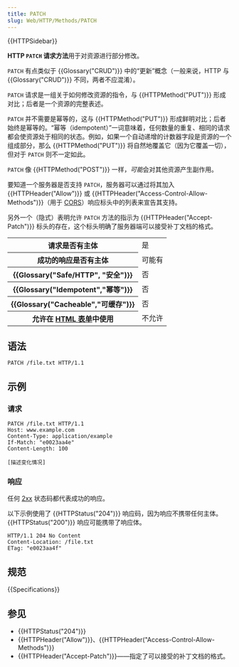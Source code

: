```yaml
---
title: PATCH
slug: Web/HTTP/Methods/PATCH
---
```


{{HTTPSidebar}}

**HTTP `PATCH` 请求方法**用于对资源进行部分修改。

`PATCH` 有点类似于 {{Glossary("CRUD")}} 中的“更新”概念（一般来说，HTTP 与 {{Glossary("CRUD")}} 不同，两者不应混淆）。

`PATCH` 请求是一组关于如何修改资源的指令，与 {{HTTPMethod("PUT")}} 形成对比；后者是一个资源的完整表述。

`PATCH` 并不需要是幂等的，这与 {{HTTPMethod("PUT")}} 形成鲜明对比；后者始终是幂等的。“幂等（idempotent）”一词意味着，任何数量的重复、相同的请求都会使资源处于相同的状态。例如，如果一个自动递增的计数器字段是资源的一个组成部分，那么 {{HTTPMethod("PUT")}} 将自然地覆盖它（因为它覆盖一切），但对于 `PATCH` 则不一定如此。

`PATCH` 像 {{HTTPMethod("POST")}} 一样，*可能*会对其他资源产生副作用。

要知道一个服务器是否支持 `PATCH`，服务器可以通过将其加入 {{HTTPHeader("Allow")}} 或 {{HTTPHeader("Access-Control-Allow-Methods")}}（用于 [CORS](/zh-CN/docs/Web/HTTP/CORS)）响应标头中的列表来宣告其支持。

另外一个（隐式）表明允许 `PATCH` 方法的指示为 {{HTTPHeader("Accept-Patch")}} 标头的存在，这个标头明确了服务器端可以接受补丁文档的格式。

<table class="properties">
  <tbody>
    <tr>
      <th scope="row">请求是否有主体</th>
      <td>是</td>
    </tr>
    <tr>
      <th scope="row">成功的响应是否有主体</th>
      <td>可能有</td>
    </tr>
    <tr>
      <th scope="row">{{Glossary("Safe/HTTP", "安全")}}</th>
      <td>否</td>
    </tr>
    <tr>
      <th scope="row">{{Glossary("Idempotent","幂等")}}</th>
      <td>否</td>
    </tr>
    <tr>
      <th scope="row">{{Glossary("Cacheable","可缓存")}}</th>
      <td>否</td>
    </tr>
    <tr>
      <th scope="row">
        允许在 <a href="/zh-CN/docs/Learn/Forms">HTML 表单</a>中使用
      </th>
      <td>不允许</td>
    </tr>
  </tbody>
</table>

## 语法

```http
PATCH /file.txt HTTP/1.1
```

## 示例

### 请求

```http
PATCH /file.txt HTTP/1.1
Host: www.example.com
Content-Type: application/example
If-Match: "e0023aa4e"
Content-Length: 100

[描述变化情况]
```

### 响应

任何 [2xx](https://httpwg.org/specs/rfc9110.html#status.2xx) 状态码都代表成功的响应。

以下示例使用了 {{HTTPStatus("204")}} 响应码，因为响应不携带任何主体。{{HTTPStatus("200")}} 响应可能携带了响应体。

```http
HTTP/1.1 204 No Content
Content-Location: /file.txt
ETag: "e0023aa4f"
```

## 规范

{{Specifications}}

## 参见

- {{HTTPStatus("204")}}
- {{HTTPHeader("Allow")}}、{{HTTPHeader("Access-Control-Allow-Methods")}}
- {{HTTPHeader("Accept-Patch")}}——指定了可以接受的补丁文档的格式。
